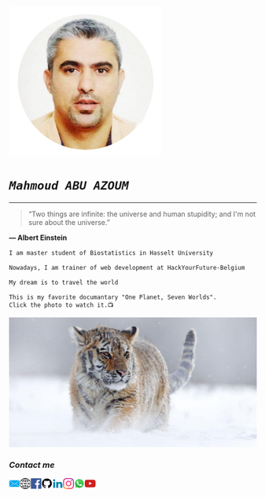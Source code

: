 ![Me](./img/Mah-pic.png)


# _```Mahmoud ABU AZOUM```_
***

> “Two things are infinite: the universe and human stupidity; and I'm not sure about the universe.” 

**― Albert Einstein**


```
I am master student of Biostatistics in Hasselt University
```
```
Nowadays, I am trainer of web development at HackYourFuture-Belgium
```
```
My dream is to travel the world
```
```
This is my favorite documantary "One Planet, Seven Worlds".
Click the photo to watch it.📺
```
[![Tiger](./img/tiger.jpg)](https://www.youtube.com/playlist?list=PLe2nGhEGXFVsDrXVCGigvaro5reqivLv6)


### _Contact me_

[<img align="left" alt="Contact me" width="22px" src="./img/mail-icon.png" />](mailto:krakla@gmail.com)
[<img align="left" alt="Github" width="22px" src="./img/web-icon.png" />](https://krakla.github.io)
[<img align="left" alt="Facebook" width="22px" src="./img/fb-icon.png" />](https://www.facebook.com/mazoum)
[<img align="left" alt="Github" width="22px" src="./img/github-icon.png" />](https://github.com/krakla)
[<img align="left" alt="Linkedin" width="22px" src="./img/linkedin-icon.png" />](https://www.linkedin.com/in/mazoum)
[<img align="left" alt="Instagram" width="22px" src="./img/insta-icon.png" />](https://www.instagram.com/krakla)
[<img align="left" alt="Whatsapp" width="22px" src="./img/whatsapp-icon.png" />](https://wa.me/21627194715)
[<img align="left" alt="Youtube" width="22px" src="./img/youtube-icon.png" />](https://www.youtube.com/c/mazoum)